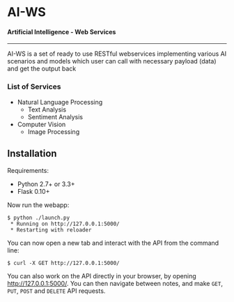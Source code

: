 
# AI-WS
#### Artificial Intelligence - Web Services
****

AI-WS is a set of ready to use RESTful webservices implementing various AI scenarios and models which user can call with necessary payload (data) and get the output back

### List of Services
- Natural Language Processing
  - Text Analysis
  - Sentiment Analysis
- Computer Vision
  - Image Processing

## Installation

Requirements:

* Python 2.7+ or 3.3+
* Flask 0.10+

Now run the webapp:

    $ python ./launch.py
     * Running on http://127.0.0.1:5000/
     * Restarting with reloader

You can now open a new tab and interact with the API from the command line:

    $ curl -X GET http://127.0.0.1:5000/

You can also work on the API directly in your browser, by opening <http://127.0.0.1:5000/>.  You can then navigate between notes, and make `GET`, `PUT`, `POST` and `DELETE` API requests.
